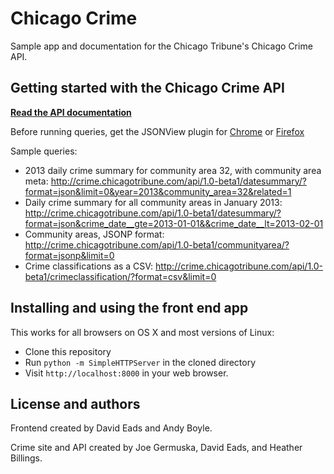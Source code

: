 # Chicago Crime

Sample app and documentation for the Chicago Tribune's Chicago Crime API.

## Getting started with the Chicago Crime API

**[Read the API documentation](https://github.com/newsapps/chicagocrime/blob/master/api_docs.md)**

Before running queries, get the JSONView plugin for [Chrome](https://chrome.google.com/webstore/detail/jsonview/chklaanhfefbnpoihckbnefhakgolnmc?hl=en) or [Firefox](https://addons.mozilla.org/EN-us/firefox/addon/jsonview/)

Sample queries:

* 2013 daily crime summary for community area 32, with community area meta: http://crime.chicagotribune.com/api/1.0-beta1/datesummary/?format=json&limit=0&year=2013&community_area=32&related=1
* Daily crime summary for all community areas in January 2013: http://crime.chicagotribune.com/api/1.0-beta1/datesummary/?format=json&crime_date__gte=2013-01-01&&crime_date__lt=2013-02-01
* Community areas, JSONP format: http://crime.chicagotribune.com/api/1.0-beta1/communityarea/?format=jsonp&limit=0
* Crime classifications as a CSV: http://crime.chicagotribune.com/api/1.0-beta1/crimeclassification/?format=csv&limit=0

## Installing and using the front end app

This works for all browsers on OS X and most versions of Linux:

* Clone this repository
* Run `python -m SimpleHTTPServer` in the cloned directory
* Visit `http://localhost:8000` in your web browser.

## License and authors

Frontend created by David Eads and Andy Boyle.

Crime site and API created by Joe Germuska, David Eads, and Heather Billings.
